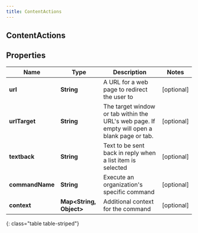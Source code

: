 ```yaml
---
title: ContentActions
---
```

## ContentActions


## Properties

| Name | Type | Description | Notes |
| ------------ | ------------- | ------------- | ------------- |
| **url** | <!----><!---->**String**<!----> | A URL for a web page to redirect the user to |  [optional] |
| **urlTarget** | <!----><!---->**String**<!----> | The target window or tab within the URL&#39;s web page. If empty will open a blank page or tab. |  [optional] |
| **textback** | <!----><!---->**String**<!----> | Text to be sent back in reply when a list item is selected |  [optional] |
| **commandName** | <!----><!---->**String**<!----> | Execute an organization&#39;s specific command |  [optional] |
| **context** | <!----><!---->**Map&lt;String, Object&gt;**<!----> | Additional context for the command |  [optional] |
{: class="table table-striped"}



